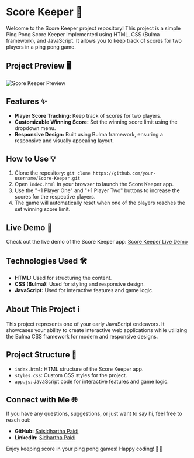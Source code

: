 # Score Keeper 🏓

Welcome to the Score Keeper project repository! This project is a simple Ping Pong Score Keeper implemented using HTML, CSS (Bulma framework), and JavaScript. It allows you to keep track of scores for two players in a ping pong game.

## Project Preview 🖥️

![Score Keeper Preview](https://github.com/mandartule/Project-Score_Keeper/assets/105853152/607c8822-e8d9-4142-a34d-186a4ef3066d)


## Features ✨

- **Player Score Tracking:** Keep track of scores for two players.
- **Customizable Winning Score:** Set the winning score limit using the dropdown menu.
- **Responsive Design:** Built using Bulma framework, ensuring a responsive and visually appealing layout.

## How to Use 💡

1. Clone the repository: `git clone https://github.com/your-username/Score-Keeper.git`
2. Open `index.html` in your browser to launch the Score Keeper app.
3. Use the "+1 Player One" and "+1 Player Two" buttons to increase the scores for the respective players.
4. The game will automatically reset when one of the players reaches the set winning score limit.

## Live Demo 🚀

Check out the live demo of the Score Keeper app: [Score Keeper Live Demo]( https://sidharthapaidi.github.io/ScoreKeeper-Project/)

## Technologies Used 🛠️

- **HTML:** Used for structuring the content.
- **CSS (Bulma):** Used for styling and responsive design.
- **JavaScript:** Used for interactive features and game logic.

## About This Project ℹ️

This project represents one of your early JavaScript endeavors. It showcases your ability to create interactive web applications while utilizing the Bulma CSS framework for modern and responsive designs.

## Project Structure 📁

- `index.html`: HTML structure of the Score Keeper app.
- `styles.css`: Custom CSS styles for the project.
- `app.js`: JavaScript code for interactive features and game logic.

## Connect with Me 🌐

If you have any questions, suggestions, or just want to say hi, feel free to reach out:

- **GitHub:** [Saisidhartha Paidi](https://github.com/sidharthapaidi)
- **LinkedIn:** [Sidhartha Paidi](https://www.linkedin.com/in/sidharthapaidi/)

Enjoy keeping score in your ping pong games! Happy coding! 🏓✨
